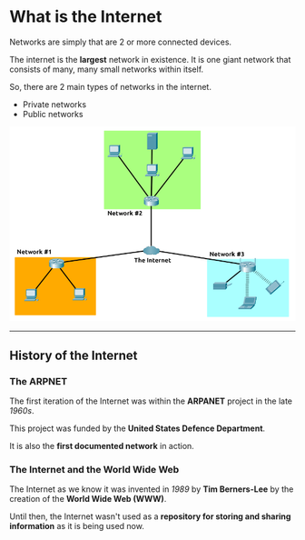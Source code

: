 # What is the Internet

Networks are simply that are 2 or more connected devices.

The internet is the **largest** network in existence. It is one giant network that consists of many, many small networks within itself.

So, there are 2 main types of networks in the internet.
- Private networks
- Public networks

![internet](internet.png)

---

## History of the Internet

### The ARPNET

The first iteration of the Internet was within the **ARPANET** project in the late *1960s*.

This project was funded by the **United States Defence Department**.

It is also the **first documented network** in action.


### The Internet and the World Wide Web

The Internet as we know it was invented in *1989* by **Tim Berners-Lee** by the creation of the **World Wide Web (WWW)**.

Until then, the Internet wasn't used as a **repository for storing and sharing information** as it is being used now.